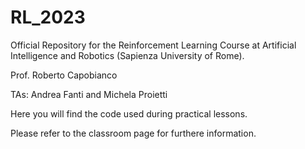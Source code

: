 # RL_2023

Official Repository for the Reinforcement Learning Course at Artificial Intelligence and Robotics (Sapienza University of Rome).

Prof. Roberto Capobianco

TAs: Andrea Fanti and Michela Proietti

Here you will find the code used during practical lessons.

Please refer to the classroom page for furthere information.
